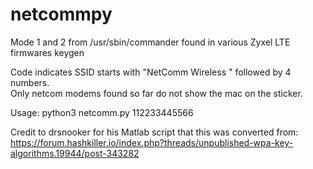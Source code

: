 # netcommpy
Mode 1 and 2 from /usr/sbin/commander found in various Zyxel LTE firmwares keygen

Code indicates SSID starts with "NetComm Wireless " followed by 4 numbers.\
Only netcom modems found so far do not show the mac on the sticker.

Usage: python3 netcomm.py 112233445566

Credit to drsnooker for his Matlab script that this was converted from: https://forum.hashkiller.io/index.php?threads/unpublished-wpa-key-algorithms.19944/post-343282
